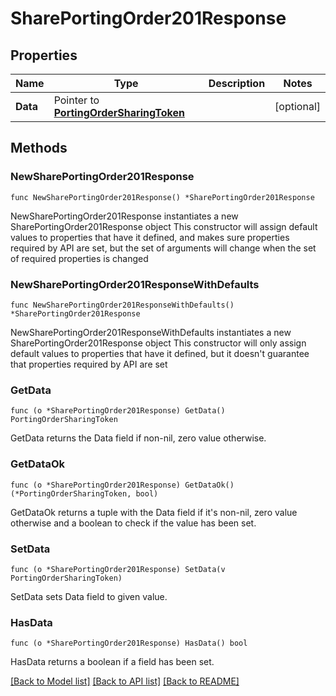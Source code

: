 # SharePortingOrder201Response

## Properties

Name | Type | Description | Notes
------------ | ------------- | ------------- | -------------
**Data** | Pointer to [**PortingOrderSharingToken**](PortingOrderSharingToken.md) |  | [optional] 

## Methods

### NewSharePortingOrder201Response

`func NewSharePortingOrder201Response() *SharePortingOrder201Response`

NewSharePortingOrder201Response instantiates a new SharePortingOrder201Response object
This constructor will assign default values to properties that have it defined,
and makes sure properties required by API are set, but the set of arguments
will change when the set of required properties is changed

### NewSharePortingOrder201ResponseWithDefaults

`func NewSharePortingOrder201ResponseWithDefaults() *SharePortingOrder201Response`

NewSharePortingOrder201ResponseWithDefaults instantiates a new SharePortingOrder201Response object
This constructor will only assign default values to properties that have it defined,
but it doesn't guarantee that properties required by API are set

### GetData

`func (o *SharePortingOrder201Response) GetData() PortingOrderSharingToken`

GetData returns the Data field if non-nil, zero value otherwise.

### GetDataOk

`func (o *SharePortingOrder201Response) GetDataOk() (*PortingOrderSharingToken, bool)`

GetDataOk returns a tuple with the Data field if it's non-nil, zero value otherwise
and a boolean to check if the value has been set.

### SetData

`func (o *SharePortingOrder201Response) SetData(v PortingOrderSharingToken)`

SetData sets Data field to given value.

### HasData

`func (o *SharePortingOrder201Response) HasData() bool`

HasData returns a boolean if a field has been set.


[[Back to Model list]](../README.md#documentation-for-models) [[Back to API list]](../README.md#documentation-for-api-endpoints) [[Back to README]](../README.md)


